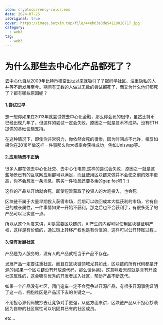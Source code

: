 ```yaml
---
icon: cryptocurrency-color:eos
date: 2024-07-25
isOriginal: true
cover: https://image.betxin.top/file/44eb03a3de94118020717.jpg
category:
  - web3
tag:
  - web3
---
```


# 为什么那些去中心化产品都死了？

去中心化自从2009年比特币横空出世以来就吸引了了密码学社区、注重隐私的人并等不断发展至今。期间有无数的人做过无数的尝试都死了，而又为什么他们都死了？都有哪些原因呢？

<!-- more -->

#### 1.尝试过早

想一想你如果在2013年就尝试做去中心化金融，那么你会死的很惨，虽然比特币已经出现几年了，但这样的尝试一定会失败，原因之一就是技术不成熟，没有ETH提供的基础设施支持。

在这种情况下，即使你非常努力，你依然会死的很惨，因为时间点不允许，相反如果你在2018年做这样一件事那么你大概率会获得成功，例如Uniswap等。

#### 2.应用场景不正确

很多人都在做去中心化社交、去中心化电商,这样的尝试会失败，原因之一就是这些场景已有的互联网应用都可以满足，而且使用区块链来做并不会使之前的效率更高，你不会想发一条消息，购买一件物品还要多余的gap fee吧？:)

这样的产品从开始就会死，即使短暂获取了投资人的大笔投入，也会死。

区块链不属于大量早期投入获得市场，后期可以收回成本大幅获利的市场，它有自己的成长属性，一件事情如果一开始不获利，那之后也不会获利了，有很多死了的产品可以证实这一点。

所以从这个角度来讲，AI是需要区块链的，AI产生的内容可以使用区块链证明产权，这样是有价值的，通过链上转移产权也是有价值的，这样可以公开转账过程...

#### 3.没有发展社区

产品是为人服务的，没有人的产品就相当于产品不存在。

发展产品一定要注重社区，而且在区块链领域尤其如此，区块链的所有代码都是开源的(如果一个区块链没有开放源代码，那么请远离)，这意味着天然就是具有开源社区属性的，这会吸引优秀的开发者加入社区，帮助产品不断迭代。

如果一个产品没有社区，闭门造车一定不会竞争过开源产品，有很多开源事例证明了这一点，拥抱社区是产品活下去的关键之一。

不用担心源代码被抄去让竞争对手更强，从这方面来讲，区块链产品从不担心抄袭因为自带的社区属性可以巩固其已有的社区成员。

etc...